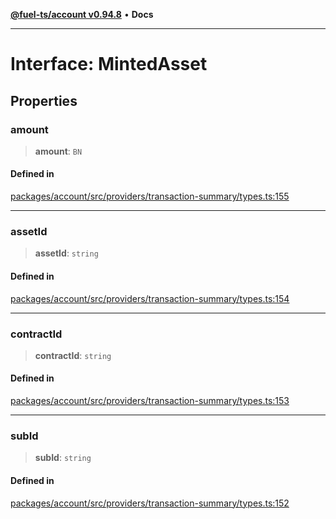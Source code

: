 [**@fuel-ts/account v0.94.8**](../index.md) • **Docs**

***

# Interface: MintedAsset

## Properties

### amount

> **amount**: `BN`

#### Defined in

[packages/account/src/providers/transaction-summary/types.ts:155](https://github.com/FuelLabs/fuels-ts/blob/f2f18fa0b7b675b5fd86d7a2e5587e757a054fae/packages/account/src/providers/transaction-summary/types.ts#L155)

***

### assetId

> **assetId**: `string`

#### Defined in

[packages/account/src/providers/transaction-summary/types.ts:154](https://github.com/FuelLabs/fuels-ts/blob/f2f18fa0b7b675b5fd86d7a2e5587e757a054fae/packages/account/src/providers/transaction-summary/types.ts#L154)

***

### contractId

> **contractId**: `string`

#### Defined in

[packages/account/src/providers/transaction-summary/types.ts:153](https://github.com/FuelLabs/fuels-ts/blob/f2f18fa0b7b675b5fd86d7a2e5587e757a054fae/packages/account/src/providers/transaction-summary/types.ts#L153)

***

### subId

> **subId**: `string`

#### Defined in

[packages/account/src/providers/transaction-summary/types.ts:152](https://github.com/FuelLabs/fuels-ts/blob/f2f18fa0b7b675b5fd86d7a2e5587e757a054fae/packages/account/src/providers/transaction-summary/types.ts#L152)
